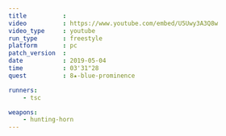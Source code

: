 ```yaml
---
title          :
video          : https://www.youtube.com/embed/U5Uwy3A3Q8w
video_type     : youtube
run_type       : freestyle
platform       : pc
patch_version  :
date           : 2019-05-04
time           : 03'31"28
quest          : 8★-blue-prominence

runners:
    - tsc

weapons:
    - hunting-horn
---
```

